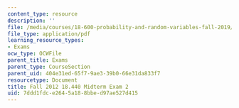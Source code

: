 ```yaml
---
content_type: resource
description: ''
file: /media/courses/18-600-probability-and-random-variables-fall-2019/7ddd1fdce2645a188bbed97ae527d415_MIT18_600F19_mid2_2012.pdf
file_type: application/pdf
learning_resource_types:
- Exams
ocw_type: OCWFile
parent_title: Exams
parent_type: CourseSection
parent_uid: 404e31ed-65f7-9ae3-39b0-66e31da833f7
resourcetype: Document
title: Fall 2012 18.440 Midterm Exam 2
uid: 7ddd1fdc-e264-5a18-8bbe-d97ae527d415
---
```

